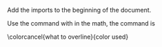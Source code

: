 Add the imports to the beginning of the document.

Use the command with in the math, the command is

\colorcancel{what to overline}{color used}
